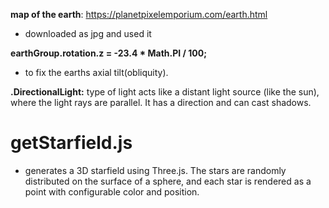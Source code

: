 **map of the earth**:
https://planetpixelemporium.com/earth.html
- downloaded as jpg and used it

**earthGroup.rotation.z = -23.4 * Math.PI / 100;**
 - to fix the earths axial tilt(obliquity).

**.DirectionalLight:** type of light acts like a distant light source (like the sun), where the light rays are parallel. It has a direction and can cast shadows.

# getStarfield.js
- generates a 3D starfield using Three.js. The stars are randomly distributed on the surface of a sphere, and each star is rendered as a point with configurable color and position. 
